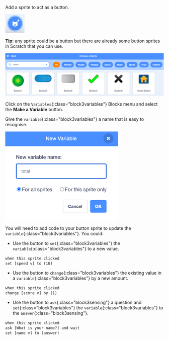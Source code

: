 Add a sprite to act as a button.

![](images/add-sprite.png)

**Tip:** any sprite could be a button but there are already some button sprites in Scratch that you can use.

![](images/button-sprites.png)

Click on the `Variables`{:class="block3variables"} Blocks menu and select the **Make a Variable** button.

Give the `variable`{:class="block3variables"} a name that is easy to recognise.

![](images/name-variable.png)

You will need to add code to your button sprite to update the `variable`{:class="block3variables"}. You could:

+ Use the button to `set`{:class="block3variables"} the `variable`{:class="block3variables"} to a new value.

```blocks3
when this sprite clicked
set [speed v] to (10)
```

+ Use the button to `change`{:class="block3variables"} the existing value in a `variable`{:class="block3variables"} by a new amount.

```blocks3
when this sprite clicked
change [score v] by (1)
```

+ Use the button to `ask`{:class="block3sensing"} a question and `set`{:class="block3variables"} the `variable`{:class="block3variables"} to the `answer`{:class="block3sensing"}.

```blocks3
when this sprite clicked
ask [What is your name?] and wait 
set [name v] to (answer)
```
